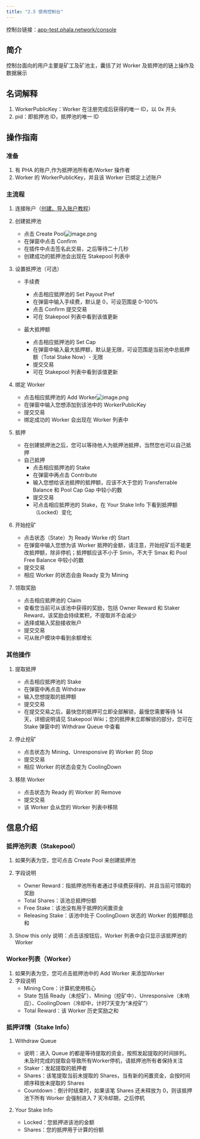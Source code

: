 ```yaml
---
title: "2.5 使用控制台"
---
```


控制台链接：[app-test.phala.network/console](%E7%A1%AE%E8%AE%A4%E4%B8%8B%EF%BC%8C%E5%92%B1%E4%BB%ACconsole%E7%9A%84%E9%93%BE%E6%8E%A5%E5%B0%B1%E6%98%AFapp-test.phala.network/console%E4%BA%86%EF%BC%9F)
## 简介


控制台面向的用户主要是矿工及矿池主，囊括了对 Worker 及抵押池的链上操作及数据展示


## 名词解释


1. WorkerPublicKey：Worker 在注册完成后获得的唯一 ID，以 0x 开头
1. pid：即抵押池 ID，抵押池的唯一 ID



## 操作指南


### 准备


1. 有 PHA 的账户,作为抵押池所有者/Worker 操作者
1. Worker 的 WorkerPublicKey，并且该 Worker 已绑定上述账户



### 主流程


1. 连接账户（[创建、导入账户教程](https://www.yuque.com/phala/ttdygr/xpuakr)）
1. 创建抵押池 
   - 点击 Create Pool![image.png](https://cdn.nlark.com/yuque/0/2021/png/696808/1628690530797-95789e75-b6b8-4880-9de8-fa5572e7df78.png#clientId=uffb0ed8a-7783-4&from=paste&height=487&id=u38c55baa&margin=%5Bobject%20Object%5D&name=image.png&originHeight=974&originWidth=2326&originalType=binary&ratio=1&size=224426&status=done&style=none&taskId=u012ec484-210d-4cc8-8f67-f99dfcf5b5b&width=1163)
   - 在弹窗中点击 Confirm
   - 在插件中点击签名此交易，之后等待二十几秒
   - 创建成功的抵押池会出现在 Stakepool 列表中

 

3. 设置抵押池（可选） 
   - 手续费 
      - 点击相应抵押池的 Set Payout Pref
      - 在弹窗中输入手续费，默认是 0，可设范围是 0-100%
      - 点击 Confirm 提交交易
      - 可在 Stakepool 列表中看到该值更新

 

   - 最大抵押额 
      - 点击相应抵押池的 Set Cap
      - 在弹窗中输入最大抵押额，默认是无限，可设范围是当前池中总抵押额（Total Stake Now）- 无限
      - 提交交易
      - 可在 Stakepool 列表中看到该值更新

 

4. 绑定 Worker 
   - 点击相应抵押池的 Add Worker![image.png](https://cdn.nlark.com/yuque/0/2021/png/696808/1628693516382-1932e836-8fb5-44bd-819f-c2bbc67e79c0.png#clientId=uf00374a7-9136-4&from=paste&height=299&id=u7b37386f&margin=%5Bobject%20Object%5D&name=image.png&originHeight=598&originWidth=2060&originalType=binary&ratio=1&size=121472&status=done&style=none&taskId=ue2e5d933-e7c9-4b46-ac8b-2f5e09a0a71&width=1030)
   - 在弹窗中输入您想添加到该池中的 WorkerPublicKey
   - 提交交易
   - 绑定成功的 Worker 会出现在 Worker 列表中

 

5. 抵押 
   - 在创建抵押池之后，您可以等待他人为抵押池抵押，当然您也可以自己抵押
   - 自己抵押 
      - 点击相应抵押池的 Stake
      - 在弹窗中再点击 Contribute
      - 输入您想给该池抵押的抵押额，应该不大于您的 Transferrable Balance 和 Pool Cap Gap 中较小的数
      - 提交交易
      - 可点击相应抵押池的 Stake，在 Your Stake Info 下看到抵押额（Locked）变化

 

6. 开始挖矿 
   - 点击状态（State）为 Ready Worke r的 Start
   - 在弹窗中输入您想为该 Worker 抵押的金额，请注意，开始挖矿后不能更改抵押额，除非停机；抵押额应该不小于 Smin，不大于 Smax 和 Pool Free Balance 中较小的数
   - 提交交易
   - 相应 Worker 的状态会由 Ready 变为 Mining

 

7. 领取奖励 
   - 点击相应抵押池的 Claim
   - 查看您当前可从该池中获得的奖励，包括 Owner Reward 和 Staker Reward，该奖励会持续累积，不提取并不会减少
   - 选择或输入奖励接收账户
   - 提交交易
   - 可从账户模块中看到余额增长

 
### 其他操作


1. 提取抵押 
   - 点击相应抵押池的 Stake
   - 在弹窗中再点击 Withdraw
   - 输入您想提取的抵押额
   - 提交交易
   - 在提交交易之后，最快您的抵押可立即全部解锁，最慢您需要等待 14 天，详细说明请见 Stakepool Wiki；您的抵押未立即解锁的部分，您可在 Stake 弹窗中的 Withdraw Queue 中查看

 

2. 停止挖矿 
   - 点击状态为 Mining、Unresponsive 的 Worker 的 Stop
   - 提交交易
   - 相应 Worker 的状态会变为 CoolingDown

 

3. 移除 Worker 
   - 点击状态为 Ready 的 Worker 的 Remove
   - 提交交易
   - 该 Worker 会从您的 Worker 列表中移除

 
## 信息介绍


### 抵押池列表（Stakepool）


1. 如果列表为空，您可点击 Create Pool 来创建抵押池
1. 字段说明 
   - Owner Reward：指抵押池所有者通过手续费获得的、并且当前可领取的奖励
   - Total Shares：该池总抵押份额
   - Free Stake：该池没有用于抵押的闲置资金
   - Releasing Stake：该池中处于 CoolingDown 状态的 Worker 的抵押额总和

 

3. Show this only 说明：点击该按钮后，Worker 列表中会只显示该抵押池的 Worker



### Worker列表（Worker）


1. 如果列表为空，您可点击抵押池中的 Add Worker 来添加Worker
1. 字段说明 
   - Mining Core：计算机使用核心
   - State 包括 Ready（未挖矿）、Mining（挖矿中）、Unresponsive（未响应）、CoolingDown（冷却中，计时7天变为“未挖矿”）
   - Total Reward：该 Worker 历史奖励之和

 
### 抵押详情（Stake Info）


1. Withdraw Queue 
   - 说明：进入 Queue 的都是等待提取的资金，按照发起提取的时间排列。未及时完成的提取会导致所有Worker停机，请抵押池所有者保持关注
   - Staker：发起提取的抵押者
   - Shares：该笔提取当前未提取的 Shares，当有新的闲置资金，会按时间顺序释放未提取的 Shares
   - Countdown：倒计时结束时，如果该笔 Shares 还未释放为 0，则该抵押池下所有 Worker 会强制进入 7 天冷却期，之后停机

 

2. Your Stake Info 
   - Locked：您抵押进该池的金额
   - Shares：您的抵押用于计算的份额

 
